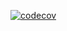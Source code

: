 [![codecov](https://codecov.io/gh/runningdemo/testing-pipe-line/branch/testing/graph/badge.svg?token=D5NSEI6IYA)](https://codecov.io/gh/runningdemo/testing-pipe-line)
